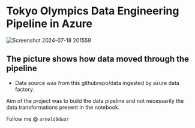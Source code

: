 # Tokyo Olympics Data Engineering Pipeline in Azure

![Screenshot 2024-07-18 201559](https://github.com/user-attachments/assets/a8fc909f-65f2-44a9-8e9f-87804d428ca8)

## The picture shows how data moved through the pipeline

 - Data source was from this githubrepo/data ingested by azure data factory.

Aim of the project was to build the data pipeline and not necessarily the data transformations present in the notebook.

Follow me @  `arnold0duor`
